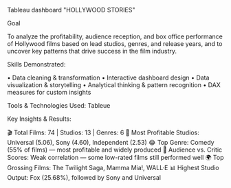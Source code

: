 Tableau dashboard "HOLLYWOOD STORIES"

Goal 

To analyze the profitability, audience reception, and box office performance of Hollywood films based on lead studios, genres, and release years, and to uncover key patterns that drive success in the film industry.

Skills Demonstrated:

•	Data cleaning & transformation
•	Interactive dashboard design
•	Data visualization & storytelling
•	Analytical thinking & pattern recognition
•	DAX measures for custom insights

Tools & Technologies Used:
Tableue

Key Insights & Results:

🎬 Total Films: 74 | Studios: 13 | Genres: 6
💸 Most Profitable Studios: Universal (5.06), Sony (4.60), Independent (2.53)
😂 Top Genre: Comedy (55% of films) — most profitable and widely produced
🎯 Audience vs. Critic Scores: Weak correlation — some low-rated films still performed well
🌍 Top Grossing Films: The Twilight Saga, Mamma Mia!, WALL·E
 📊 Highest Studio Output: Fox (25.68%), followed by Sony and Universal

